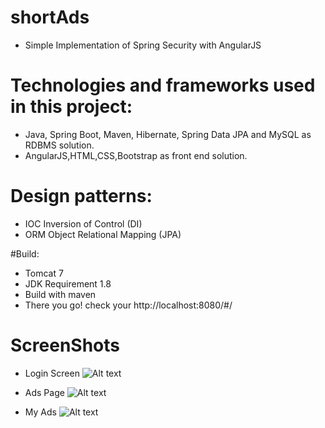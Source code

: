 # shortAds
- Simple Implementation of Spring Security with AngularJS

# Technologies and frameworks used in this project:
- Java, Spring Boot, Maven, Hibernate, Spring Data JPA and MySQL as RDBMS solution.
- AngularJS,HTML,CSS,Bootstrap as front end solution.

# Design patterns:
- IOC Inversion of Control (DI)
- ORM Object Relational Mapping (JPA)


#Build:
- Tomcat 7
- JDK Requirement 1.8
- Build with maven
- There you go! check your http://localhost:8080/#/

# ScreenShots

- Login Screen
![Alt text](https://s17.postimg.org/zfhtdhnrj/Screenshot_from_2016_10_09_02_58_34.png "login screen")

- Ads Page
![Alt text](https://s17.postimg.org/49xpgqr2n/Screenshot_from_2016_10_09_02_59_09.png "login screen")

- My Ads
![Alt text](https://s17.postimg.org/o5towa83z/Screenshot_from_2016_10_09_02_59_36.png "login screen")
